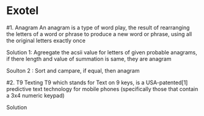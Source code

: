 # Exotel

#1. Anagram
  An anagram is a type of word play, the result of rearranging the letters of a word or phrase to produce a new word or phrase, using all the original letters exactly once

Solution 1: Agreegate the acsii value for letters of given probable anagrams, if there length and value of summation is same, they are anagram

Soulton 2 : Sort and campare, if equal, then anagram


#2. T9 Texting
T9 which stands for Text on 9 keys, is a USA-patented[1] predictive text technology for mobile phones (specifically those that contain a 3x4 numeric keypad)

Solution

